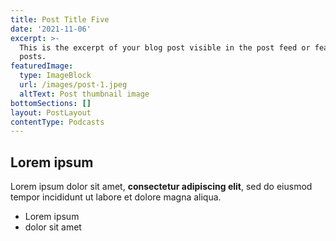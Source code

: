 ```yaml
---
title: Post Title Five
date: '2021-11-06'
excerpt: >-
  This is the excerpt of your blog post visible in the post feed or featured
  posts.
featuredImage:
  type: ImageBlock
  url: /images/post-1.jpeg
  altText: Post thumbnail image
bottomSections: []
layout: PostLayout
contentType: Podcasts
---
```

## Lorem ipsum

Lorem ipsum dolor sit amet, **consectetur adipiscing elit**, sed do eiusmod tempor incididunt ut labore et dolore magna aliqua.

- Lorem ipsum
- dolor sit amet